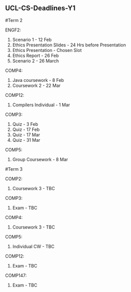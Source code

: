 ## UCL-CS-Deadlines-Y1

#Term 2

ENGF2:
1) Scenario 1 - 12 Feb 
2) Ethics Presentation Slides - 24 Hrs before Presentation
3) Ethics Presentation - Chosen Slot
4) Ethics Report - 26 Feb 
5) Scenario 2 - 26 March 

COMP4:
1) Java coursework - 8 Feb 
2) Coursework 2 - 22 Mar

COMP12:
1) Compilers Individual - 1 Mar 

COMP3:
1) Quiz - 3 Feb 
2) Quiz - 17 Feb 
3) Quiz - 17 Mar
4) Quiz - 31 Mar

COMP5:
1) Group Coursework - 8 Mar 

#Term 3 

COMP2:
1) Coursework 3 - TBC

COMP3:
1) Exam - TBC

COMP4:
1) Coursework 3 - TBC

COMP5:
1) Individual CW - TBC

COMP12:
1) Exam - TBC

COMP147:
1) Exam - TBC


